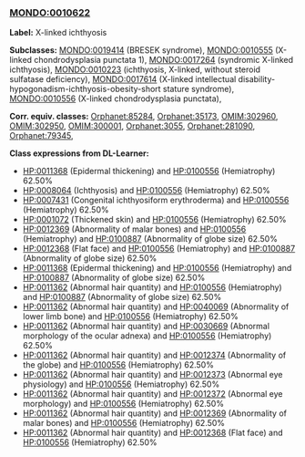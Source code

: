 
### [MONDO:0010622](http://purl.obolibrary.org/obo/MONDO_0010622)
**Label:** X-linked ichthyosis

**Subclasses:** [MONDO:0019414](http://purl.obolibrary.org/obo/MONDO_0019414) (BRESEK syndrome), [MONDO:0010555](http://purl.obolibrary.org/obo/MONDO_0010555) (X-linked chondrodysplasia punctata 1), [MONDO:0017264](http://purl.obolibrary.org/obo/MONDO_0017264) (syndromic X-linked ichthyosis), [MONDO:0010223](http://purl.obolibrary.org/obo/MONDO_0010223) (ichthyosis, X-linked, without steroid sulfatase deficiency), [MONDO:0017614](http://purl.obolibrary.org/obo/MONDO_0017614) (X-linked intellectual disability-hypogonadism-ichthyosis-obesity-short stature syndrome), [MONDO:0010556](http://purl.obolibrary.org/obo/MONDO_0010556) (X-linked chondrodysplasia punctata), 

**Corr. equiv. classes:** [Orphanet:85284](http://www.orpha.net/ORDO/Orphanet_85284), [Orphanet:35173](http://www.orpha.net/ORDO/Orphanet_35173), [OMIM:302960](http://purl.obolibrary.org/obo/OMIM_302960), [OMIM:302950](http://purl.obolibrary.org/obo/OMIM_302950), [OMIM:300001](http://purl.obolibrary.org/obo/OMIM_300001), [Orphanet:3055](http://www.orpha.net/ORDO/Orphanet_3055), [Orphanet:281090](http://www.orpha.net/ORDO/Orphanet_281090), [Orphanet:79345](http://www.orpha.net/ORDO/Orphanet_79345), 

**Class expressions from DL-Learner:**

- [HP:0011368](http://purl.obolibrary.org/obo/HP_0011368) (Epidermal thickening) and [HP:0100556](http://purl.obolibrary.org/obo/HP_0100556) (Hemiatrophy) 62.50%
- [HP:0008064](http://purl.obolibrary.org/obo/HP_0008064) (Ichthyosis) and [HP:0100556](http://purl.obolibrary.org/obo/HP_0100556) (Hemiatrophy) 62.50%
- [HP:0007431](http://purl.obolibrary.org/obo/HP_0007431) (Congenital ichthyosiform erythroderma) and [HP:0100556](http://purl.obolibrary.org/obo/HP_0100556) (Hemiatrophy) 62.50%
- [HP:0001072](http://purl.obolibrary.org/obo/HP_0001072) (Thickened skin) and [HP:0100556](http://purl.obolibrary.org/obo/HP_0100556) (Hemiatrophy) 62.50%
- [HP:0012369](http://purl.obolibrary.org/obo/HP_0012369) (Abnormality of malar bones) and [HP:0100556](http://purl.obolibrary.org/obo/HP_0100556) (Hemiatrophy) and [HP:0100887](http://purl.obolibrary.org/obo/HP_0100887) (Abnormality of globe size) 62.50%
- [HP:0012368](http://purl.obolibrary.org/obo/HP_0012368) (Flat face) and [HP:0100556](http://purl.obolibrary.org/obo/HP_0100556) (Hemiatrophy) and [HP:0100887](http://purl.obolibrary.org/obo/HP_0100887) (Abnormality of globe size) 62.50%
- [HP:0011368](http://purl.obolibrary.org/obo/HP_0011368) (Epidermal thickening) and [HP:0100556](http://purl.obolibrary.org/obo/HP_0100556) (Hemiatrophy) and [HP:0100887](http://purl.obolibrary.org/obo/HP_0100887) (Abnormality of globe size) 62.50%
- [HP:0011362](http://purl.obolibrary.org/obo/HP_0011362) (Abnormal hair quantity) and [HP:0100556](http://purl.obolibrary.org/obo/HP_0100556) (Hemiatrophy) and [HP:0100887](http://purl.obolibrary.org/obo/HP_0100887) (Abnormality of globe size) 62.50%
- [HP:0011362](http://purl.obolibrary.org/obo/HP_0011362) (Abnormal hair quantity) and [HP:0040069](http://purl.obolibrary.org/obo/HP_0040069) (Abnormality of lower limb bone) and [HP:0100556](http://purl.obolibrary.org/obo/HP_0100556) (Hemiatrophy) 62.50%
- [HP:0011362](http://purl.obolibrary.org/obo/HP_0011362) (Abnormal hair quantity) and [HP:0030669](http://purl.obolibrary.org/obo/HP_0030669) (Abnormal morphology of the ocular adnexa) and [HP:0100556](http://purl.obolibrary.org/obo/HP_0100556) (Hemiatrophy) 62.50%
- [HP:0011362](http://purl.obolibrary.org/obo/HP_0011362) (Abnormal hair quantity) and [HP:0012374](http://purl.obolibrary.org/obo/HP_0012374) (Abnormality of the globe) and [HP:0100556](http://purl.obolibrary.org/obo/HP_0100556) (Hemiatrophy) 62.50%
- [HP:0011362](http://purl.obolibrary.org/obo/HP_0011362) (Abnormal hair quantity) and [HP:0012373](http://purl.obolibrary.org/obo/HP_0012373) (Abnormal eye physiology) and [HP:0100556](http://purl.obolibrary.org/obo/HP_0100556) (Hemiatrophy) 62.50%
- [HP:0011362](http://purl.obolibrary.org/obo/HP_0011362) (Abnormal hair quantity) and [HP:0012372](http://purl.obolibrary.org/obo/HP_0012372) (Abnormal eye morphology) and [HP:0100556](http://purl.obolibrary.org/obo/HP_0100556) (Hemiatrophy) 62.50%
- [HP:0011362](http://purl.obolibrary.org/obo/HP_0011362) (Abnormal hair quantity) and [HP:0012369](http://purl.obolibrary.org/obo/HP_0012369) (Abnormality of malar bones) and [HP:0100556](http://purl.obolibrary.org/obo/HP_0100556) (Hemiatrophy) 62.50%
- [HP:0011362](http://purl.obolibrary.org/obo/HP_0011362) (Abnormal hair quantity) and [HP:0012368](http://purl.obolibrary.org/obo/HP_0012368) (Flat face) and [HP:0100556](http://purl.obolibrary.org/obo/HP_0100556) (Hemiatrophy) 62.50%


